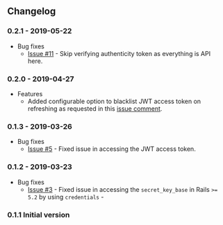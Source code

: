 ## Changelog

### 0.2.1 - 2019-05-22

* Bug fixes
    * [Issue #11](https://github.com/Gokul595/api_guard/issues/11) - Skip verifying authenticity token as everything is 
    API here.

### 0.2.0 - 2019-04-27

* Features
    * Added configurable option to blacklist JWT access token on refreshing as requested in this 
    [issue comment](https://github.com/Gokul595/api_guard/issues/8#issuecomment-477436164).

### 0.1.3 - 2019-03-26

* Bug fixes
    * [Issue #5](https://github.com/Gokul595/api_guard/issues/5) - Fixed issue in accessing the JWT access token.

### 0.1.2 - 2019-03-23

* Bug fixes
    * [Issue #3](https://github.com/Gokul595/api_guard/issues/3) - Fixed issue in accessing the `secret_key_base` in Rails `>= 5.2` by using `credentials` - 

### 0.1.1 Initial version
